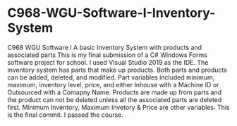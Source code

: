 # C968-WGU-Software-I-Inventory-System
C968 WGU Software I A basic Inventory System with products and associated parts
This is my final submission of a C# Windows Forms software project for school. I used Visual Studio 2019 as the IDE.
The inventory system has parts that make up products. Both parts and products can be added, deleted, and modified.
Part variables included minimum, maximum, inventory level, price, and either Inhouse with a Machine ID or Outsourced with a Comapny Name.
Products are made up from parts and the product can not be deleted unless all the associated parts are deleted first. Minimum Inventory, Maximum Invetory & Price are other variables. This is the final commit. I passed the course.
